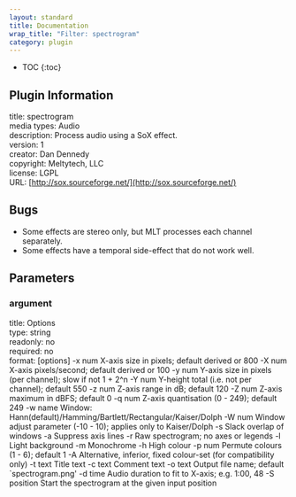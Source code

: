 ```yaml
---
layout: standard
title: Documentation
wrap_title: "Filter: spectrogram"
category: plugin
---
```

* TOC
{:toc}

## Plugin Information

title: spectrogram  
media types:
Audio  
description: Process audio using a SoX effect.  
version: 1  
creator: Dan Dennedy  
copyright: Meltytech, LLC  
license: LGPL  
URL: [http://sox.sourceforge.net/](http://sox.sourceforge.net/)  

## Bugs

* Some effects are stereo only, but MLT processes each channel separately.
* Some effects have a temporal side-effect that do not work well.


## Parameters

### argument

title: Options    
type: string  
readonly: no  
required: no  
format: [options]
	-x num	X-axis size in pixels; default derived or 800
	-X num	X-axis pixels/second; default derived or 100
	-y num	Y-axis size in pixels (per channel); slow if not 1 + 2^n
	-Y num	Y-height total (i.e. not per channel); default 550
	-z num	Z-axis range in dB; default 120
	-Z num	Z-axis maximum in dBFS; default 0
	-q num	Z-axis quantisation (0 - 249); default 249
	-w name	Window: Hann(default)/Hamming/Bartlett/Rectangular/Kaiser/Dolph
	-W num	Window adjust parameter (-10 - 10); applies only to Kaiser/Dolph
	-s	Slack overlap of windows
	-a	Suppress axis lines
	-r	Raw spectrogram; no axes or legends
	-l	Light background
	-m	Monochrome
	-h	High colour
	-p num	Permute colours (1 - 6); default 1
	-A	Alternative, inferior, fixed colour-set (for compatibility only)
	-t text	Title text
	-c text	Comment text
	-o text	Output file name; default `spectrogram.png'
	-d time	Audio duration to fit to X-axis; e.g. 1:00, 48
	-S position	Start the spectrogram at the given input position
  

